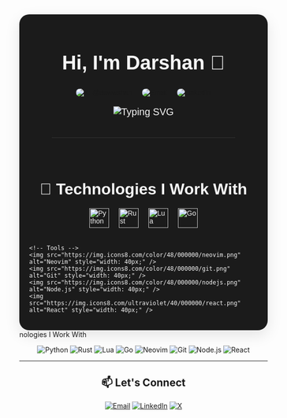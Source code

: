 <!-- Center aligned container for the entire content -->
<div style="display: flex; flex-direction: column; align-items: center; font-family: 'Poppins', sans-serif; margin: 0 auto; padding: 20px; max-width: 800px; border-radius: 20px; background: #1b1b1b; color: #f5f5f5; box-shadow: 0 10px 30px rgba(0, 0, 0, 0.1);">

  <!-- Intro section -->
  <h1 style="font-size: 2.5rem; margin-bottom: 10px; font-weight: bold;">Hi, I'm Darshan 👋</h1>

  <!-- Social links section -->
  <div style="display: flex; justify-content: center; gap: 20px; margin: 20px 0;">
    <a href="https://x.com/dawwshan" style="text-decoration: none;">
      <img src="https://img.shields.io/badge/X-@dawwshan-1da1f2?style=flat&logo=x&logoColor=white" alt="X: @dawwshan" style="border-radius: 30px;" />
    </a>
    <a href="mailto:d.awarewdev263@gmail.com" style="text-decoration: none;">
      <img src="https://img.shields.io/badge/Email-Me-red?style=flat&logo=gmail&logoColor=white" alt="Email" style="border-radius: 30px;" />
    </a>
    <a href="https://www.linkedin.com/in/darshanaware/" style="text-decoration: none;">
      <img src="https://img.shields.io/badge/LinkedIn-Darshan-0a66c2?style=flat&logo=linkedin&logoColor=white" alt="LinkedIn" style="border-radius: 30px;" />
    </a>
  </div>

  <!-- Typing animation section -->
  <p style="font-size: 1.25rem; margin: 0; text-align: center;">
    <img src="https://readme-typing-svg.demolab.com?font=Poppins&size=20&duration=3000&pause=1000&color=00FFA6&center=true&width=435&lines=Developer+from+Mumbai+🌏;Tech+and+Innovation+Enthusiast;Always+Learning+and+Building" alt="Typing SVG" />
  </p>

  <hr style="width: 80%; border-top: 1px solid #333; margin: 40px 0;">

  <!-- Technologies section -->
  <h2 style="font-size: 2rem; font-weight: bold; margin-bottom: 20px;">🔧 Technologies I Work With</h2>

  <div style="display: flex; flex-wrap: wrap; justify-content: center; gap: 20px;">
    <!-- Languages -->
    <img src="https://img.icons8.com/color/48/000000/python.png" alt="Python" style="width: 40px;" />
    <img src="https://img.icons8.com/color/48/000000/rust.png" alt="Rust" style="width: 40px;" />
    <img src="https://img.icons8.com/color/48/000000/lua.png" alt="Lua" style="width: 40px;" />
    <img src="https://img.icons8.com/color/48/000000/golang.png" alt="Go" style="width: 40px;" />
    
    <!-- Tools -->
    <img src="https://img.icons8.com/color/48/000000/neovim.png" alt="Neovim" style="width: 40px;" />
    <img src="https://img.icons8.com/color/48/000000/git.png" alt="Git" style="width: 40px;" />
    <img src="https://img.icons8.com/color/48/000000/nodejs.png" alt="Node.js" style="width: 40px;" />
    <img src="https://img.icons8.com/ultraviolet/40/000000/react.png" alt="React" style="width: 40px;" />
  </div>

</div>
nologies I Work With</h2>

<p align="center">
  <!-- Languages -->
  <img src="https://img.icons8.com/color/48/000000/python.png" alt="Python" />
  <img src="https://img.icons8.com/color/48/000000/rust.png" alt="Rust" />
  <img src="https://img.icons8.com/color/48/000000/lua.png" alt="Lua" />
  <img src="https://img.icons8.com/color/48/000000/golang.png" alt="Go" />
  
  <!-- Tools -->
  <img src="https://img.icons8.com/color/48/000000/neovim.png" alt="Neovim" />
  <img src="https://img.icons8.com/color/48/000000/git.png" alt="Git" />
  <img src="https://img.icons8.com/color/48/000000/nodejs.png" alt="Node.js" />
  <img src="https://img.icons8.com/ultraviolet/40/000000/react.png" alt="React" />
</p>

---

<h2 align="center">📫 Let's Connect</h2>
<p align="center">
  <a href="mailto:d.awarewdev263@gmail.com"><img src="https://img.shields.io/badge/Email-d.awarewdev263@gmail.com-red?style=for-the-badge&logo=gmail" alt="Email"></a>
  <a href="https://www.linkedin.com/in/darshanaware/"><img src="https://img.shields.io/badge/LinkedIn-Darshan-blue?style=for-the-badge&logo=linkedin" alt="LinkedIn"></a>
  <a href="https://x.com/dawwshan"><img src="https://img.shields.io/badge/X-@dawwshan-blue?style=for-the-badge&logo=x" alt="X"></a>
</p>

